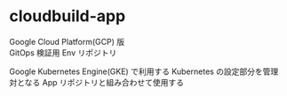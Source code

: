 # cloudbuild-app

Google Cloud Platform(GCP) 版  
GitOps 検証用 Env リポジトリ  

Google Kubernetes Engine(GKE) で利用する Kubernetes の設定部分を管理  
対となる App リポジトリと組み合わせて使用する  
